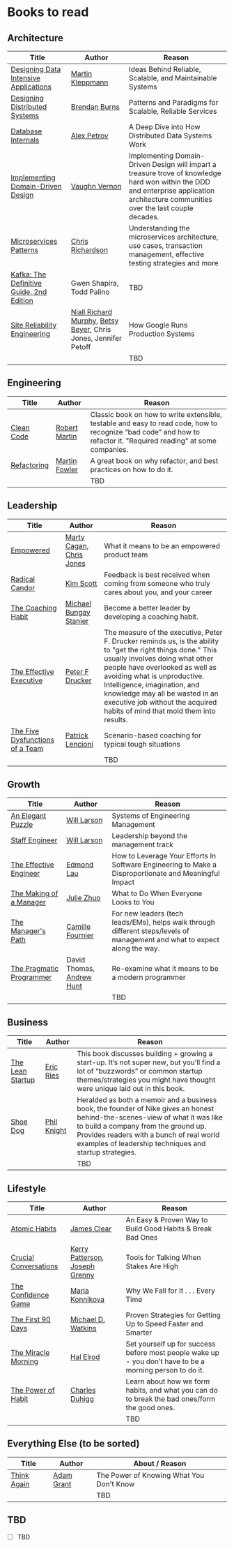 # Books to read

## Architecture

| Title | Author | Reason |
| ----- | ------ | ------ |
| [Designing Data Intensive Applications](https://www.amazon.com/Designing-Data-Intensive-Applications-Reliable-Maintainable/dp/1449373321) | [Martin Kleppmann](https://www.amazon.com/Martin-Kleppmann/e/B00Q43XKD6) | Ideas Behind Reliable, Scalable, and Maintainable Systems |
| [Designing Distributed Systems](https://www.amazon.com/Designing-Distributed-Systems-Patterns-Paradigms/dp/1491983647) | [Brendan Burns](https://www.amazon.com/kindle-dbs/entity/author/B007VXCDVS) | Patterns and Paradigms for Scalable, Reliable Services |
| [Database Internals](https://www.amazon.com/Database-Internals-Deep-Distributed-Systems/dp/1492040347) | [Alex Petrov](https://www.amazon.com/Alex-Petrov/e/B07YC94DMN) | A Deep Dive into How Distributed Data Systems Work |
| [Implementing Domain-Driven Design](https://www.amazon.com/Implementing-Domain-Driven-Design-Vaughn-Vernon-dp-0321834577/dp/0321834577) | [Vaughn Vernon](https://www.amazon.com/Vaughn-Vernon/e/B0096T71SA) | Implementing Domain-Driven Design will impart a treasure trove of knowledge hard won within the DDD and enterprise application architecture communities over the last couple decades. |
| [Microservices Patterns](https://www.amazon.com/Microservices-Patterns-examples-Chris-Richardson/dp/1617294543) | [Chris Richardson](https://www.amazon.com/Chris-Richardson/e/B00MBVFJHU) | Understanding the microservices architecture, use cases, transaction management, effective testing strategies and more |
| [Kafka: The Definitive Guide, 2nd Edition](https://www.amazon.com/Kafka-Definitive-Real-Time-Stream-Processing/dp/1492043087) | Gwen Shapira, Todd Palino | TBD |
| [Site Reliability Engineering](https://www.amazon.com/Site-Reliability-Engineering-Production-Systems/dp/149192912X) | [Niall Richard Murphy](https://www.amazon.com/Niall-Richard-Murphy/e/B001IQWES6), [Betsy Beyer](https://www.amazon.com/Betsy-Beyer/e/B01DVIXR0C), Chris Jones, Jennifer Petoff | How Google Runs Production Systems |
| []() | []() | TBD |

## Engineering

| Title | Author | Reason |
| ----- | ------ | ------ |
| [Clean Code](https://www.amazon.com/Clean-Code-Handbook-Software-Craftsmanship/dp/0132350882) | [Robert Martin](https://www.amazon.com/Robert-C-Martin/e/B000APG87E) | Classic book on how to write extensible, testable and easy to read code, how to recognize “bad code” and how to refactor it. "Required reading" at some companies. |
| [Refactoring](https://martinfowler.com/books/refactoring.html) | [Martin Fowler](https://www.amazon.com/Martin-Fowler/e/B000AQ6PGM) | A great book on why refactor, and best practices on how to do it. |
| []() | []() | TBD |

## Leadership

| Title | Author | Reason |
| ----- | ------ | ------ |
| [Empowered](https://www.amazon.com/EMPOWERED-Ordinary-Extraordinary-Products-Silicon/dp/111969129X) | [Marty Cagan](https://www.amazon.com/Marty-Cagan/e/B00J21JTNM), [Chris Jones](https://www.amazon.com/Chris-Jones/e/B08LKC6MP9) | What it means to be an empowered product team |
| [Radical Candor](https://www.radicalcandor.com/) | [Kim Scott](https://www.amazon.com/Kim-Scott/e/B00J7H93HI) | Feedback is best received when coming from someone who truly cares about you, and your career |
| [The Coaching Habit](https://www.amazon.com/gp/product/0978440749) | [Michael Bungay Stanier](https://www.amazon.com/Michael-Bungay-Stanier/e/B002QK41GQ) | Become a better leader by developing a coaching habit. |
| [The Effective Executive](https://www.amazon.com/Effective-Executive-Definitive-Harperbusiness-Essentials/dp/0060833459) | [Peter F Drucker](https://www.amazon.com/Peter-F.-Drucker/e/B000AP61TE) | The measure of the executive, Peter F. Drucker reminds us, is the ability to "get the right things done." This usually involves doing what other people have overlooked as well as avoiding what is unproductive. Intelligence, imagination, and knowledge may all be wasted in an executive job without the acquired habits of mind that mold them into results. |
| [The Five Dysfunctions of a Team](https://www.amazon.com/Five-Dysfunctions-Team-Leadership-Fable/dp/0787960756) | [Patrick Lencioni](https://www.amazon.com/Patrick-M.-Lencioni/e/B001ILFMB2) | Scenario-based coaching for typical tough situations |
| []() | []() | TBD |

## Growth

| Title | Author | Reason |
| ----- | ------ | ------ |
| [An Elegant Puzzle](https://www.amazon.com/Elegant-Puzzle-Systems-Engineering-Management/dp/1732265186) | [Will Larson](https://www.amazon.com/Will-Larson/e/B07RCW6CWQ) | Systems of Engineering Management |
| [Staff Engineer](https://www.amazon.com/Staff-Engineer-Leadership-beyond-management/dp/1736417916) | [Will Larson](https://www.amazon.com/Will-Larson/e/B07RCW6CWQ) | Leadership beyond the management track |
| [The Effective Engineer](https://www.amazon.com/Effective-Engineer-Engineering-Disproportionate-Meaningful/dp/0996128107) | [Edmond Lau](https://www.amazon.com/Edmond-Lau/e/B00V00XWG8) | How to Leverage Your Efforts In Software Engineering to Make a Disproportionate and Meaningful Impact |
| [The Making of a Manager](https://www.amazon.com/Making-Manager-What-Everyone-Looks/dp/0735219567) | [Julie Zhuo](https://www.amazon.com/Julie-Zhuo/e/B07K6R94SM) | What to Do When Everyone Looks to You |
| [The Manager's Path](https://www.amazon.com/Managers-Path-Leaders-Navigating-Growth/dp/1491973897) | [Camille Fournier](https://www.amazon.com/Camille-Fournier/e/B06XFMDTBZ) | For new leaders (tech leads/EMs), helps walk through different steps/levels of management and what to expect along the way. |
| [The Pragmatic Programmer](https://www.amazon.com/Pragmatic-Programmer-journey-mastery-Anniversary/dp/0135957052) | David Thomas, [Andrew Hunt](https://www.amazon.com/Andrew-Hunt/e/B001HMRWA6) | Re-examine what it means to be a modern programmer |
| []() | []() | TBD |

## Business

| Title | Author | Reason |
| ----- | ------ | ------ |
| [The Lean Startup](https://www.amazon.com/Lean-Startup-Entrepreneurs-Continuous-Innovation/dp/0307887898) | [Eric Ries](https://www.amazon.com/Eric-Ries/e/B004VIDMR0) | This book discusses building + growing a start-up. It’s not super new, but you’ll find a lot of “buzzwords” or common startup themes/strategies you might have thought were unique laid out in this book. |
| [Shoe Dog](https://www.amazon.com/Shoe-Dog-Memoir-Creator-Nike/dp/1501135929) | [Phil Knight](https://www.amazon.com/Phil-Knight/e/B0034PP6IY) | Heralded as both a memoir and a business book, the founder of Nike gives an honest behind-the-scenes-view of what it was like to build a company from the ground up.  Provides readers with a bunch of real world examples of leadership techniques and startup strategies. |
| []() | []() | TBD |

## Lifestyle

| Title | Author | Reason |
| ----- | ------ | ------ |
| [Atomic Habits](https://www.amazon.com/Atomic-Habits-Proven-Build-Break/dp/0735211299) | [James Clear](https://www.amazon.com/James-Clear/e/B07DJTJC3X) | An Easy & Proven Way to Build Good Habits & Break Bad Ones |
| [Crucial Conversations](https://www.amazon.com/Crucial-Conversations-Tools-Talking-Stakes-dp-1260474186/dp/1260474186) | [Kerry Patterson](https://www.amazon.com/Kerry-Patterson/e/B001H6IU6C), [Joseph Grenny](https://www.amazon.com/Joseph-Grenny/e/B00BCO0FQ2) | Tools for Talking When Stakes Are High |
| [The Confidence Game](https://www.amazon.com/Confidence-Game-Fall-Every-Time/dp/0143109871) | [Maria Konnikova](https://www.amazon.com/Maria-Konnikova/e/B008ESXWU0) | Why We Fall for It . . . Every Time |
| [The First 90 Days](https://www.amazon.com/First-90-Days-Strategies-Expanded/dp/1422188612) | [Michael D. Watkins](https://www.amazon.com/Michael-Watkins/e/B001JS6RV8) | Proven Strategies for Getting Up to Speed Faster and Smarter |
| [The Miracle Morning](https://miraclemorning.com/books/) | [Hal Elrod](https://www.amazon.com/Hal-Elrod/e/B008J6VH8G) | Set yourself up for success before most people wake up - you don’t have to be a morning person to do it. |
| [The Power of Habit](https://charlesduhigg.com/the-power-of-habit/) | [Charles Duhigg](https://www.amazon.com/Charles-Duhigg/e/B006X0XPLM) | Learn about how we form habits, and what you can do to break the bad ones/form the good ones. |
| []() | []() | TBD |

## Everything Else (to be sorted)

| Title | Author | About / Reason |
| ----- | ------ | ------ |
| [Think Again](https://www.amazon.com/dp/1984878107) | [Adam Grant](https://www.amazon.com/Adam-Grant/e/B00ATUAAWE) | The Power of Knowing What You Don't Know |
| []() | []() | TBD |

## TBD

- [ ] TBD
